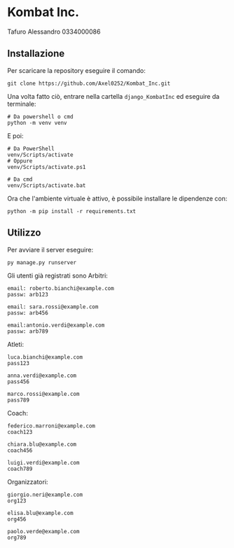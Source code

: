 # Kombat Inc.

Tafuro Alessandro 0334000086

## Installazione
Per scaricare la repository eseguire il comando:
```
git clone https://github.com/Axel0252/Kombat_Inc.git
```
Una volta fatto ciò, entrare nella cartella `django_KombatInc` ed eseguire da terminale:
```
# Da powershell o cmd
python -m venv venv
```
E poi:
```
# Da PowerShell
venv/Scripts/activate
# Oppure
venv/Scripts/activate.ps1

# Da cmd
venv/Scripts/activate.bat
```
Ora che l'ambiente virtuale è attivo, è possibile installare le dipendenze con:
```
python -m pip install -r requirements.txt
```

## Utilizzo

Per avviare il server eseguire:
```
py manage.py runserver
```

Gli utenti già registrati sono
Arbitri:
```
email: roberto.bianchi@example.com
passw: arb123

email: sara.rossi@example.com
passw: arb456

email:antonio.verdi@example.com
passw: arb789
```
Atleti:
```
luca.bianchi@example.com
pass123

anna.verdi@example.com
pass456

marco.rossi@example.com
pass789
```
Coach:
```
federico.marroni@example.com
coach123

chiara.blu@example.com
coach456

luigi.verdi@example.com
coach789
```
Organizzatori:
```
giorgio.neri@example.com
org123

elisa.blu@example.com
org456

paolo.verde@example.com
org789
```

